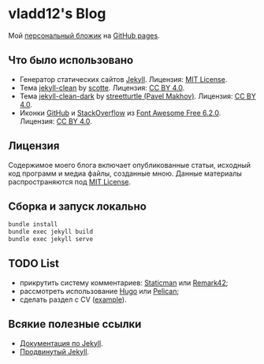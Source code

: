 # vladd12's Blog
Мой [персональный бложик](https://vladd12.github.io/) на [GitHub pages]((./.github/workflows/jekyll.yml)).

## Что было использовано
* Генератор статических сайтов [Jekyll](https://jekyllrb.com/). Лицензия: [MIT License](https://github.com/jekyll/jekyll/blob/master/LICENSE).
* Тема [jekyll-clean](https://github.com/scotte/jekyll-clean) by [scotte](https://github.com/scotte). Лицензия: [CC BY 4.0](https://github.com/scotte/jekyll-clean/blob/gh-pages/LICENSE).
* Тема [jekyll-clean-dark](https://github.com/streetturtle/jekyll-clean-dark) by [streetturtle (Pavel Makhov)](https://github.com/streetturtle). Лицензия: [CC BY 4.0](https://github.com/streetturtle/jekyll-clean-dark/blob/gh-pages/LICENSE).
* Иконки [GitHub](./assets/images/github_icon.svg) и [StackOverflow](./assets/images/stackoverflow_icon.svg) из [Font Awesome Free 6.2.0](https://fontawesome.com). Лицензия: [CC BY 4.0](https://fontawesome.com/license/free).

## Лицензия
Содержимое моего блога включает опубликованные статьи, исходный код программ и медиа файлы, созданные мною. Данные материалы распространяются под [MIT License](./LICENSE).

## Сборка и запуск локально
```bash
bundle install
bundle exec jekyll build
bundle exec jekyll serve
```

## TODO List
* прикрутить систему комментариев: [Staticman](https://staticman.net/) или [Remark42](https://remark42.com/);
* рассмотреть использование [Hugo](https://gohugo.io/) или [Pelican](https://github.com/getpelican/pelican);
* сделать раздел с CV ([example](https://github.com/streetturtle/jekyll-cv-crafter)).

## Всякие полезные ссылки
- [Документация по Jekyll](https://jekyllrb.com/docs/).
- [Продвинутый Jekyll](https://habr.com/ru/post/336266/).
